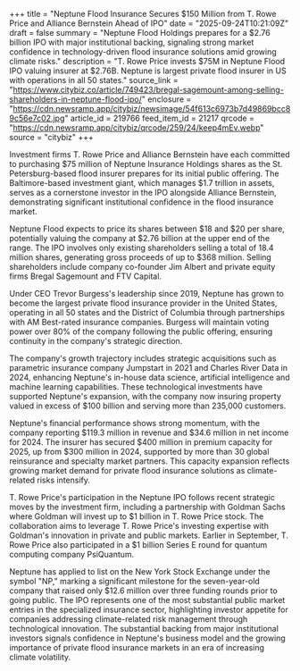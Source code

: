 +++
title = "Neptune Flood Insurance Secures $150 Million from T. Rowe Price and Alliance Bernstein Ahead of IPO"
date = "2025-09-24T10:21:09Z"
draft = false
summary = "Neptune Flood Holdings prepares for a $2.76 billion IPO with major institutional backing, signaling strong market confidence in technology-driven flood insurance solutions amid growing climate risks."
description = "T. Rowe Price invests $75M in Neptune Flood IPO valuing insurer at $2.76B. Neptune is largest private flood insurer in US with operations in all 50 states."
source_link = "https://www.citybiz.co/article/749423/bregal-sagemount-among-selling-shareholders-in-neptune-flood-ipo/"
enclosure = "https://cdn.newsramp.app/citybiz/newsimage/54f613c6973b7d49869bcc89c56e7c02.jpg"
article_id = 219766
feed_item_id = 21217
qrcode = "https://cdn.newsramp.app/citybiz/qrcode/259/24/keep4mEv.webp"
source = "citybiz"
+++

<p>Investment firms T. Rowe Price and Alliance Bernstein have each committed to purchasing $75 million of Neptune Insurance Holdings shares as the St. Petersburg-based flood insurer prepares for its initial public offering. The Baltimore-based investment giant, which manages $1.7 trillion in assets, serves as a cornerstone investor in the IPO alongside Alliance Bernstein, demonstrating significant institutional confidence in the flood insurance market.</p><p>Neptune Flood expects to price its shares between $18 and $20 per share, potentially valuing the company at $2.76 billion at the upper end of the range. The IPO involves only existing shareholders selling a total of 18.4 million shares, generating gross proceeds of up to $368 million. Selling shareholders include company co-founder Jim Albert and private equity firms Bregal Sagemount and FTV Capital.</p><p>Under CEO Trevor Burgess's leadership since 2019, Neptune has grown to become the largest private flood insurance provider in the United States, operating in all 50 states and the District of Columbia through partnerships with AM Best-rated insurance companies. Burgess will maintain voting power over 80% of the company following the public offering, ensuring continuity in the company's strategic direction.</p><p>The company's growth trajectory includes strategic acquisitions such as parametric insurance company Jumpstart in 2021 and Charles River Data in 2024, enhancing Neptune's in-house data science, artificial intelligence and machine learning capabilities. These technological investments have supported Neptune's expansion, with the company now insuring property valued in excess of $100 billion and serving more than 235,000 customers.</p><p>Neptune's financial performance shows strong momentum, with the company reporting $119.3 million in revenue and $34.6 million in net income for 2024. The insurer has secured $400 million in premium capacity for 2025, up from $300 million in 2024, supported by more than 30 global reinsurance and specialty market partners. This capacity expansion reflects growing market demand for private flood insurance solutions as climate-related risks intensify.</p><p>T. Rowe Price's participation in the Neptune IPO follows recent strategic moves by the investment firm, including a partnership with Goldman Sachs where Goldman will invest up to $1 billion in T. Rowe Price stock. The collaboration aims to leverage T. Rowe Price's investing expertise with Goldman's innovation in private and public markets. Earlier in September, T. Rowe Price also participated in a $1 billion Series E round for quantum computing company PsiQuantum.</p><p>Neptune has applied to list on the New York Stock Exchange under the symbol "NP," marking a significant milestone for the seven-year-old company that raised only $12.6 million over three funding rounds prior to going public. The IPO represents one of the most substantial public market entries in the specialized insurance sector, highlighting investor appetite for companies addressing climate-related risk management through technological innovation. The substantial backing from major institutional investors signals confidence in Neptune's business model and the growing importance of private flood insurance markets in an era of increasing climate volatility.</p>